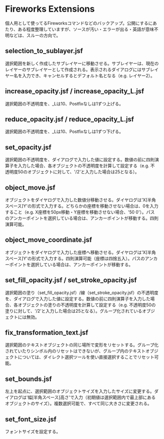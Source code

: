 Fireworks Extensions
====================

個人用として使ってるFireworksコマンドなどのバックアップ。公開にするにあたり、ある程度整理していますが、ソースが汚い・エラーが出る・英語が意味不明などは、スルーの方向で。

## selection_to_sublayer.jsf

選択範囲を新しく作成したサブレイヤーに移動させる。サブレイヤーは、現在のレイヤーのサブレイヤーとして作成される。表示されるダイアログにはサブレイヤー名を入力でき、キャンセルするとデフォルト名となる（e.g. レイヤー2）。

## increase_opacity.jsf / increase_opacity_L.jsf

選択範囲の不透明度を、_Lは10、Postfixなしは1ずつ上げる。

## reduce_opacity.jsf / reduce_opacity_L.jsf

選択範囲の不透明度を、_Lは10、Postfixなしは1ずつ下げる。

## set_opacity.jsf

選択範囲の不透明度を、ダイアログで入力した値に設定する。数値の前に四則演算子を入力した場合、各オブジェクトの不透明度を計算して設定する（e.g. 不透明度50のオブジェクトに対して、'/2'と入力した場合は25となる）。

## object_move.jsf

オブジェクトをダイヤログで入力した数値分移動させる。ダイヤログは'X[半角スペース]Y'の形式で入力する。どちらかの座標を移動させない場合は、0を入力すること（e.g. X座標を50px移動・Y座標を移動させない場合、'50 0'）。パスのアンカーポイントを選択している場合は、アンカーポイントが移動する。四則演算可能。

## object_move_coordinate.jsf

オブジェクトをダイヤログで入力した座標へ移動させる。ダイヤログは'X[半角スペース]Y'の形式で入力する。四則演算可能（座標は四捨五入）。パスのアンカーポイントを選択している場合は、アンカーポイントが移動する。

## set_fill_opacity.jsf / set_stroke_opacity.jsf

選択範囲の塗り（set_fill_opacity.jsf）/線（set_stroke_opacity.jsf）の不透明度を、ダイアログで入力した値に設定する。数値の前に四則演算子を入力した場合、各オブジェクトの塗りの不透明度を計算して設定する（e.g. 不透明度50の塗りに対して、'/2'と入力した場合は25となる）。グループ化されているオブジェクトには無効。

## fix_transformation_text.jsf

選択範囲のテキストオブジェクトの同じ場所で変形をリセットする。グループ化されていたりシンボル内のリセットはできないが、グループ内のテキストオブジェクトについては、ダイレクト選択ツールを使い直接選択することでリセット可能。

## set_bounds.jsf

左上を起点に、選択範囲のオブジェクトサイズを入力したサイズに変更する。ダイアログは'幅[半角スペース]高さ'で入力（初期値は選択範囲内で最上部にあるオブジェクトのサイズ）。複数選択可能で、すべて同じ大きさに変更される。

## set_font_size.jsf

フォントサイズを設定する。